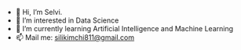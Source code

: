 - 👋 Hi, I’m Selvi.
- 👀 I’m interested in Data Science
- 🌱 I’m currently learning Artificial Intelligence and Machine Learning
- 📫 Mail me: silikimchi811@gmail.com

<!---
Selvi-Kimchi/Selvi-Kimchi is a ✨ special ✨ repository because its `README.md` (this file) appears on your GitHub profile.
You can click the Preview link to take a look at your changes.
--->
